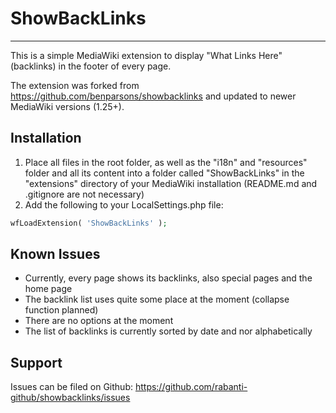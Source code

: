 # ShowBackLinks

---

This is a simple MediaWiki extension to display "What Links Here" (backlinks) in the footer of every page.

The extension was forked from https://github.com/benparsons/showbacklinks and updated to newer MediaWiki versions (1.25+).

## Installation

1. Place all files in the root folder, as well as the "i18n" and "resources" folder and all its content into a folder called "ShowBackLinks" in the "extensions" directory of your MediaWiki installation (README.md and .gitignore are not necessary)
2. Add the following to your LocalSettings.php file:

```php
wfLoadExtension( 'ShowBackLinks' );
```

## Known Issues

- Currently, every page shows its backlinks, also special pages and the home page
- The backlink list uses quite some place at the moment (collapse function planned)
- There are no options at the moment
- The list of backlinks is currently sorted by date and nor alphabetically

## Support

Issues can be filed on Github: https://github.com/rabanti-github/showbacklinks/issues
